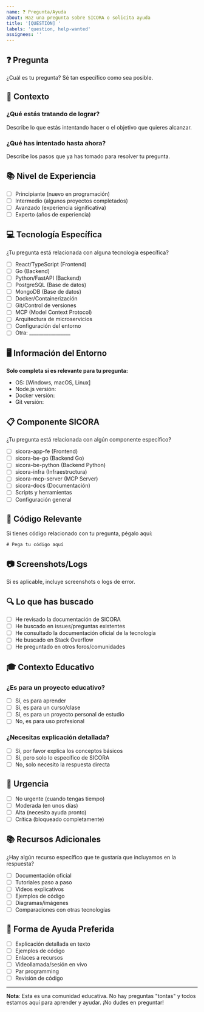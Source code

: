 ```yaml
---
name: ❓ Pregunta/Ayuda
about: Haz una pregunta sobre SICORA o solicita ayuda
title: '[QUESTION] '
labels: 'question, help-wanted'
assignees: ''
---
```


## ❓ Pregunta

¿Cuál es tu pregunta? Sé tan específico como sea posible.

## 🎯 Contexto

### ¿Qué estás tratando de lograr?

Describe lo que estás intentando hacer o el objetivo que quieres alcanzar.

### ¿Qué has intentado hasta ahora?

Describe los pasos que ya has tomado para resolver tu pregunta.

## 📚 Nivel de Experiencia

- [ ] Principiante (nuevo en programación)
- [ ] Intermedio (algunos proyectos completados)
- [ ] Avanzado (experiencia significativa)
- [ ] Experto (años de experiencia)

## 💻 Tecnología Específica

¿Tu pregunta está relacionada con alguna tecnología específica?

- [ ] React/TypeScript (Frontend)
- [ ] Go (Backend)
- [ ] Python/FastAPI (Backend)
- [ ] PostgreSQL (Base de datos)
- [ ] MongoDB (Base de datos)
- [ ] Docker/Containerización
- [ ] Git/Control de versiones
- [ ] MCP (Model Context Protocol)
- [ ] Arquitectura de microservicios
- [ ] Configuración del entorno
- [ ] Otra: _________________

## 🖥️ Información del Entorno

**Solo completa si es relevante para tu pregunta:**

- OS: [Windows, macOS, Linux]
- Node.js versión:
- Docker versión:
- Git versión:

## 📋 Componente SICORA

¿Tu pregunta está relacionada con algún componente específico?

- [ ] sicora-app-fe (Frontend)
- [ ] sicora-be-go (Backend Go)
- [ ] sicora-be-python (Backend Python)
- [ ] sicora-infra (Infraestructura)
- [ ] sicora-mcp-server (MCP Server)
- [ ] sicora-docs (Documentación)
- [ ] Scripts y herramientas
- [ ] Configuración general

## 📝 Código Relevante

Si tienes código relacionado con tu pregunta, pégalo aquí:

```
# Pega tu código aquí
```

## 📷 Screenshots/Logs

Si es aplicable, incluye screenshots o logs de error.

## 🔍 Lo que has buscado

- [ ] He revisado la documentación de SICORA
- [ ] He buscado en issues/preguntas existentes
- [ ] He consultado la documentación oficial de la tecnología
- [ ] He buscado en Stack Overflow
- [ ] He preguntado en otros foros/comunidades

## 🎓 Contexto Educativo

### ¿Es para un proyecto educativo?

- [ ] Sí, es para aprender
- [ ] Sí, es para un curso/clase
- [ ] Sí, es para un proyecto personal de estudio
- [ ] No, es para uso profesional

### ¿Necesitas explicación detallada?

- [ ] Sí, por favor explica los conceptos básicos
- [ ] Sí, pero solo lo específico de SICORA
- [ ] No, solo necesito la respuesta directa

## 🚨 Urgencia

- [ ] No urgente (cuando tengas tiempo)
- [ ] Moderada (en unos días)
- [ ] Alta (necesito ayuda pronto)
- [ ] Crítica (bloqueado completamente)

## 📚 Recursos Adicionales

¿Hay algún recurso específico que te gustaría que incluyamos en la respuesta?

- [ ] Documentación oficial
- [ ] Tutoriales paso a paso
- [ ] Videos explicativos
- [ ] Ejemplos de código
- [ ] Diagramas/imágenes
- [ ] Comparaciones con otras tecnologías

## 🤝 Forma de Ayuda Preferida

- [ ] Explicación detallada en texto
- [ ] Ejemplos de código
- [ ] Enlaces a recursos
- [ ] Videollamada/sesión en vivo
- [ ] Par programming
- [ ] Revisión de código

---

**Nota**: Esta es una comunidad educativa. No hay preguntas "tontas" y todos estamos aquí para aprender y ayudar. ¡No dudes en preguntar!
